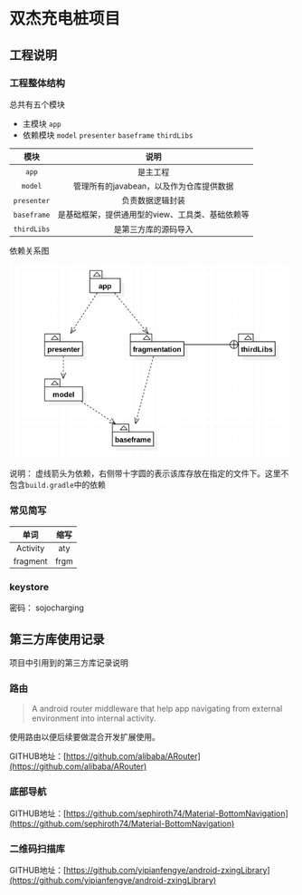 # 双杰充电桩项目


## 工程说明

### 工程整体结构

总共有五个模块

* 主模块 `app`
* 依赖模块 `model` `presenter` `baseframe` `thirdLibs`

|模块|说明|
|:--:|:--:|
|`app`| 是主工程 <br>
|`model` |管理所有的javabean，以及作为仓库提供数据 <br>
|`presenter` |负责数据逻辑封装 <br>
|`baseframe` |是基础框架，提供通用型的view、工具类、基础依赖等 <br>
|`thirdLibs`| 是第三方库的源码导入


依赖关系图

![](./mdpic/WX20170213-180138.png)

说明： 虚线箭头为依赖，右侧带十字圆的表示该库存放在指定的文件下。这里不包含`build.gradle`中的依赖

### 常见简写

|单词|缩写|
|:--:|:--:|
|Activity|aty|
|fragment|frgm|


### keystore

密码： sojocharging

## 第三方库使用记录

项目中引用到的第三方库记录说明



### 路由

> A android router middleware that help app navigating from external environment into internal activity.

使用路由以便后续要做混合开发扩展使用。

GITHUB地址：[https://github.com/alibaba/ARouter](https://github.com/alibaba/ARouter)

### 底部导航

GITHUB地址：[https://github.com/sephiroth74/Material-BottomNavigation](https://github.com/sephiroth74/Material-BottomNavigation)

### 二维码扫描库

GITHUB地址：[https://github.com/yipianfengye/android-zxingLibrary](https://github.com/yipianfengye/android-zxingLibrary)

